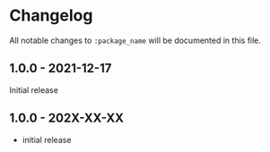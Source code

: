 # Changelog

All notable changes to `:package_name` will be documented in this file.

## 1.0.0 - 2021-12-17

Initial release

## 1.0.0 - 202X-XX-XX

- initial release
